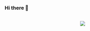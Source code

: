 ### Hi there 👋

<!--
**akhil-ge0rge/akhil-ge0rge** is a ✨ _special_ ✨ repository because its `README.md` (this file) appears on your GitHub profile.

Here are some ideas to get you started:

- 🔭 I’m currently working on ...
- 🌱 I’m currently learning ...
- 👯 I’m looking to collaborate on ...
- 🤔 I’m looking for help with ...
- 💬 Ask me about ...
- 📫 How to reach me: ...
- 😄 Pronouns: ...
- ⚡ Fun fact: ...
-->
<div align="center">
	<br>
	<img src="https://i.pinimg.com/originals/a5/bc/54/a5bc54cb49fbbc0f0640f92b4690c121.gif" >
</div>

